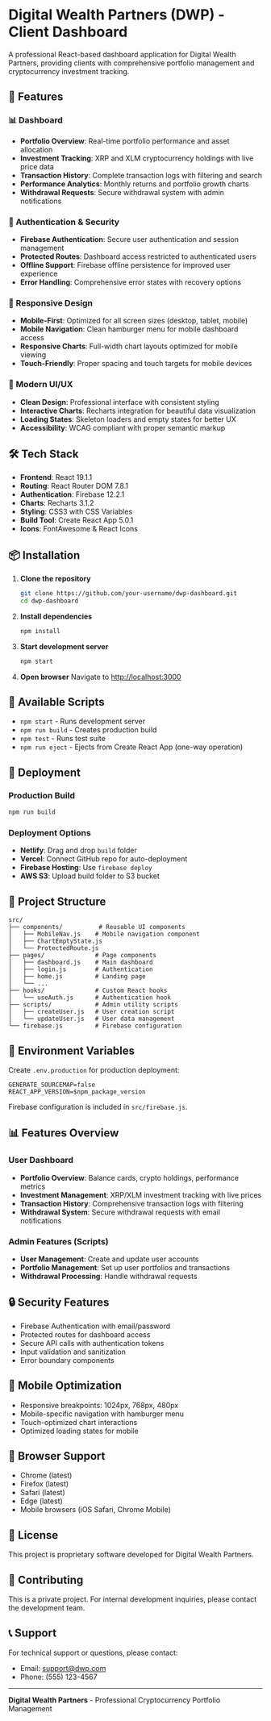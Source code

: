 # Digital Wealth Partners (DWP) - Client Dashboard

A professional React-based dashboard application for Digital Wealth Partners, providing clients with comprehensive portfolio management and cryptocurrency investment tracking.

## 🚀 Features

### 📊 Dashboard
- **Portfolio Overview**: Real-time portfolio performance and asset allocation
- **Investment Tracking**: XRP and XLM cryptocurrency holdings with live price data
- **Transaction History**: Complete transaction logs with filtering and search
- **Performance Analytics**: Monthly returns and portfolio growth charts
- **Withdrawal Requests**: Secure withdrawal system with admin notifications

### 🔐 Authentication & Security
- **Firebase Authentication**: Secure user authentication and session management
- **Protected Routes**: Dashboard access restricted to authenticated users
- **Offline Support**: Firebase offline persistence for improved user experience
- **Error Handling**: Comprehensive error states with recovery options

### 📱 Responsive Design
- **Mobile-First**: Optimized for all screen sizes (desktop, tablet, mobile)
- **Mobile Navigation**: Clean hamburger menu for mobile dashboard access
- **Responsive Charts**: Full-width chart layouts optimized for mobile viewing
- **Touch-Friendly**: Proper spacing and touch targets for mobile devices

### 🎨 Modern UI/UX
- **Clean Design**: Professional interface with consistent styling
- **Interactive Charts**: Recharts integration for beautiful data visualization
- **Loading States**: Skeleton loaders and empty states for better UX
- **Accessibility**: WCAG compliant with proper semantic markup

## 🛠 Tech Stack

- **Frontend**: React 19.1.1
- **Routing**: React Router DOM 7.8.1
- **Authentication**: Firebase 12.2.1
- **Charts**: Recharts 3.1.2
- **Styling**: CSS3 with CSS Variables
- **Build Tool**: Create React App 5.0.1
- **Icons**: FontAwesome & React Icons

## 📦 Installation

1. **Clone the repository**
   ```bash
   git clone https://github.com/your-username/dwp-dashboard.git
   cd dwp-dashboard
   ```

2. **Install dependencies**
   ```bash
   npm install
   ```

3. **Start development server**
   ```bash
   npm start
   ```

4. **Open browser**
   Navigate to [http://localhost:3000](http://localhost:3000)

## 🔧 Available Scripts

- `npm start` - Runs development server
- `npm run build` - Creates production build
- `npm test` - Runs test suite
- `npm run eject` - Ejects from Create React App (one-way operation)

## 🚀 Deployment

### Production Build
```bash
npm run build
```

### Deployment Options
- **Netlify**: Drag and drop `build` folder
- **Vercel**: Connect GitHub repo for auto-deployment
- **Firebase Hosting**: Use `firebase deploy`
- **AWS S3**: Upload build folder to S3 bucket

## 📁 Project Structure

```
src/
├── components/          # Reusable UI components
│   ├── MobileNav.js    # Mobile navigation component
│   ├── ChartEmptyState.js
│   └── ProtectedRoute.js
├── pages/              # Page components
│   ├── dashboard.js    # Main dashboard
│   ├── login.js        # Authentication
│   ├── home.js         # Landing page
│   └── ...
├── hooks/              # Custom React hooks
│   └── useAuth.js      # Authentication hook
├── scripts/            # Admin utility scripts
│   ├── createUser.js   # User creation script
│   └── updateUser.js   # User data management
└── firebase.js         # Firebase configuration
```

## 🔐 Environment Variables

Create `.env.production` for production deployment:
```
GENERATE_SOURCEMAP=false
REACT_APP_VERSION=$npm_package_version
```

Firebase configuration is included in `src/firebase.js`.

## 📊 Features Overview

### User Dashboard
- **Portfolio Overview**: Balance cards, crypto holdings, performance metrics
- **Investment Management**: XRP/XLM investment tracking with live prices
- **Transaction History**: Comprehensive transaction logs with filtering
- **Withdrawal System**: Secure withdrawal requests with email notifications

### Admin Features (Scripts)
- **User Management**: Create and update user accounts
- **Portfolio Management**: Set up user portfolios and transactions
- **Withdrawal Processing**: Handle withdrawal requests

## 🔒 Security Features

- Firebase Authentication with email/password
- Protected routes for dashboard access
- Secure API calls with authentication tokens
- Input validation and sanitization
- Error boundary components

## 📱 Mobile Optimization

- Responsive breakpoints: 1024px, 768px, 480px
- Mobile-specific navigation with hamburger menu
- Touch-optimized chart interactions
- Optimized loading states for mobile

## 🎯 Browser Support

- Chrome (latest)
- Firefox (latest)
- Safari (latest)
- Edge (latest)
- Mobile browsers (iOS Safari, Chrome Mobile)

## 📄 License

This project is proprietary software developed for Digital Wealth Partners.

## 🤝 Contributing

This is a private project. For internal development inquiries, please contact the development team.

## 📞 Support

For technical support or questions, please contact:
- Email: support@dwp.com
- Phone: (555) 123-4567

---

**Digital Wealth Partners** - Professional Cryptocurrency Portfolio Management
